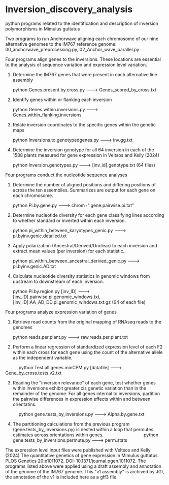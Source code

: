 # Inversion_discovery_analysis
python programs related to the identification and description of inversion polymorphisms in Mimulus guttatus 

Two programs to run Anchorwave aligning each chromosome of our nine alternative genomes to the IM767 reference genome: 00_anchorwave_preprocessing.py, 02_Anchor_wave_parallel.py

Four programs align genes to the inversions.  These locations are essential to the analysis of sequence variation and expression level variation.
1. Determine the IM767 genes that were present in each alternative line assembly
   
	python Genes.present.by.cross.py ---> Genes_scored_by_cross.txt

2. Identify genes within or flanking each inversion
   
	python Genes.within.inversions.py --->  Genes.within_flanking.inversions

3. Relate inversion coordinates to the specific genes within the genetic maps

	python Inversions.to.genotypedgenes.py ---> inv.gg.txt

4. Determine the inversion genotype for all 64 inversion in each of the 1588 plants measured for gene expression in Veltsos and Kelly (2024)
   
	python Inversion.genotypes.py ---> [inv_id].genotype.txt (64 files)

Four programs conduct the nucleotide sequence analyses
1.  Determine the number of aligned positions and differing positions of across the ten assemblies.  Summarizes are output for each gene on each chromosome.

	python Pi.by.gene.py ---> chrom+".gene.pairwise.pi.txt"

2.  Determine nucleotide diversity for each gene classifying lines according to whether standard or inverted within each inversion.

	python pi_within_between_karyotypes_genic.py --->   pi.byinv.genic.detailed.txt

3.  Apply polarization (Ancestral/Derived/Unclear) to each inversion and extract mean values (per inversion) for each statistic.
		
	python pi_within_between_ancestral_derived_genic.py ---> pi.byinv.genic.AD.txt

4.  Calculate nucleotide diversity statistics in genomic windows from upstream to downstream of each inversion.
   
   	python Pi.by.region.py [inv_ID] ---> [inv_ID].pairwise.pi.genomic_windows.txt, [inv_ID].AA_AD_DD.pi.genomic_windows.txt.gz (64 of each file)

Four programs analyze expression variation of genes



1.  Retrieve read counts from the original mapping of RNAseq reads to the genomes

	python reads.per.plant.py ---> raw.reads.per.plant.txt

2.  Perform a linear regression of standardized expression level of each F2 within each cross for each gene using the count of the alternative allele as the independent variable.

      python Test.all.genes.minCPM.py [datafile] ---> Gene_by_cross.tests.v2.txt

3.  Reading the "inversion relevance" of each gene, test whether genes within inversions exhibit greater cis genetic variation than in the remainder of the genome.  For all genes internal to inversions, partition the pairwise differences in expression effects within and between orientatins.

      python gene.tests_by_inversions.py  ---> Alpha.by.gene.txt


4.  The partitioning calculations from the previous program (gene.tests_by_inversions.py) is nested within a loop that permutes estimates across orientations within genes.
           
      python gene.tests_by_inversions.permute.py ---> perm.stats


The expression level input files were published with Veltsos and Kelly (2024) The quantitative genetics of gene expression in Mimulus guttatus. PLOS Genetics 20:e1011072. DOI: 10.1371/journal.pgen.1011072.  The programs listed above were applied using a draft assembly and annotation of the genome of the IM767 genome.  This "v1 assembly" is archived by JGI, the annotation of the v1 is included here as a gff3 file. 



